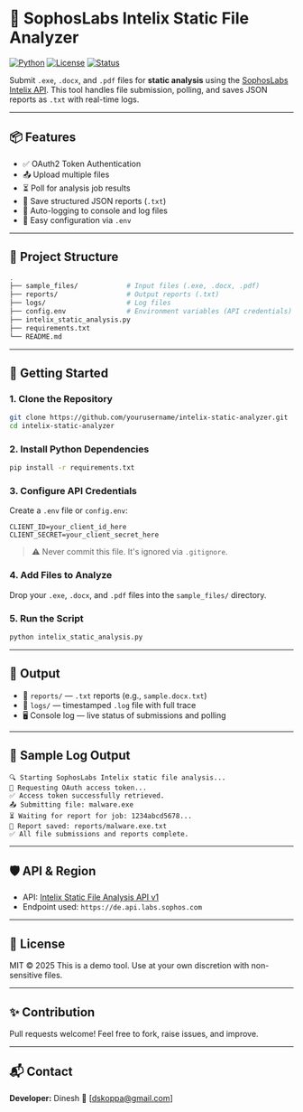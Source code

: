 # 🔬 SophosLabs Intelix Static File Analyzer

[![Python](https://img.shields.io/badge/Python-3.7+-blue.svg)](https://www.python.org/)
[![License](https://img.shields.io/badge/license-MIT-green.svg)](LICENSE)
[![Status](https://img.shields.io/badge/status-Active-brightgreen.svg)]()

Submit `.exe`, `.docx`, and `.pdf` files for **static analysis** using the [SophosLabs Intelix API](https://www.sophos.com/en-us/intelix). This tool handles file submission, polling, and saves JSON reports as `.txt` with real-time logs.

---

## 📦 Features

- ✅ OAuth2 Token Authentication
- 📤 Upload multiple files
- ⏳ Poll for analysis job results
- 📄 Save structured JSON reports (`.txt`)
- 📝 Auto-logging to console and log files
- 💬 Easy configuration via `.env`

---

## 🧱 Project Structure

```bash
.
├── sample_files/            # Input files (.exe, .docx, .pdf)
├── reports/                 # Output reports (.txt)
├── logs/                    # Log files
├── config.env               # Environment variables (API credentials)
├── intelix_static_analysis.py
├── requirements.txt
└── README.md
````

---

## 🚀 Getting Started

### 1. Clone the Repository

```bash
git clone https://github.com/yourusername/intelix-static-analyzer.git
cd intelix-static-analyzer
```

### 2. Install Python Dependencies

```bash
pip install -r requirements.txt
```

### 3. Configure API Credentials

Create a `.env` file or `config.env`:

```env
CLIENT_ID=your_client_id_here
CLIENT_SECRET=your_client_secret_here
```

> ⚠️ Never commit this file. It's ignored via `.gitignore`.

### 4. Add Files to Analyze

Drop your `.exe`, `.docx`, and `.pdf` files into the `sample_files/` directory.

### 5. Run the Script

```bash
python intelix_static_analysis.py
```

---

## 📂 Output

* 📁 `reports/` — `.txt` reports (e.g., `sample.docx.txt`)
* 📁 `logs/` — timestamped `.log` file with full trace
* 🖥 Console log — live status of submissions and polling

---

## 🧪 Sample Log Output

```
🔍 Starting SophosLabs Intelix static file analysis...
🔐 Requesting OAuth access token...
✅ Access token successfully retrieved.
📤 Submitting file: malware.exe
⏳ Waiting for report for job: 1234abcd5678...
📄 Report saved: reports/malware.exe.txt
✅ All file submissions and reports complete.
```

---

## 🛡️ API & Region

* API: [Intelix Static File Analysis API v1](https://developer.sophos.com/docs/intelix/v1/overview)
* Endpoint used: `https://de.api.labs.sophos.com`

---

## 📄 License

MIT © 2025
This is a demo tool. Use at your own discretion with non-sensitive files.

---

## ✨ Contribution

Pull requests welcome!
Feel free to fork, raise issues, and improve.

---

## 📬 Contact

**Developer:** Dinesh
📧 \[[dskoppa@gmail.com](mailto:dskoppa@gmail.com)]

